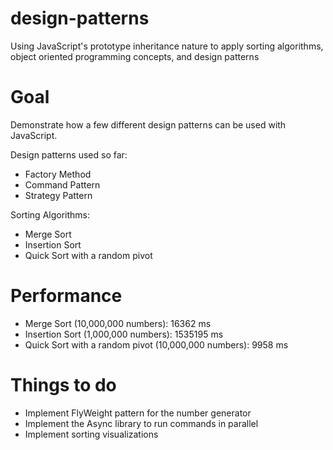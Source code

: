 design-patterns
===============

Using JavaScript's prototype inheritance nature to apply sorting algorithms, object oriented programming concepts, and design patterns

Goal
===============
Demonstrate how a few different design patterns can be used with JavaScript.

Design patterns used so far:
* Factory Method
* Command Pattern
* Strategy Pattern

Sorting Algorithms:
* Merge Sort
* Insertion Sort
* Quick Sort with a random pivot


Performance
==============
* Merge Sort (10,000,000 numbers):  16362  ms
* Insertion Sort (1,000,000 numbers):  1535195  ms
* Quick Sort with a random pivot (10,000,000 numbers):  9958  ms


Things to do
==============
* Implement FlyWeight pattern for the number generator
* Implement the Async library to run commands in parallel
* Implement sorting visualizations

